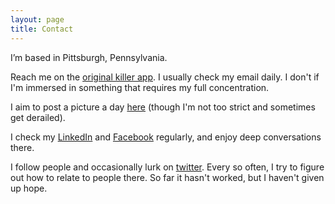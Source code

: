 ```yaml
---
layout: page
title: Contact
---
```


I’m based in Pittsburgh, Pennsylvania.

Reach me on the [original killer app](mailto:amandalowephd@gmail.com). I usually check my email daily. I don't if I'm immersed in something that requires my full concentration.

I aim to post a picture a day [here](https://www.instagram.com/_sun_lite/) (though I'm not too strict and sometimes get derailed).  

I check my [LinkedIn](https://www.linkedin.com/in/loweamanda) and [Facebook](https://www.facebook.com/profile.php?id=100004169838616) regularly, and enjoy deep conversations there.

I follow people and occasionally lurk on [twitter](https://twitter.com/CELaboratories). Every so often, I try to figure out how to relate to people there. So far it hasn't worked, but I haven't given up hope.
